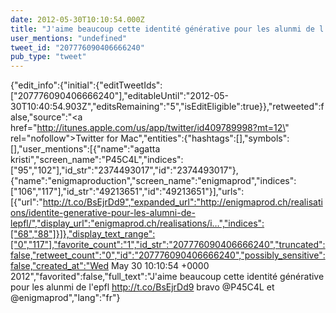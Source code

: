 ```yaml
---
date: 2012-05-30T10:10:54.000Z
title: "J'aime beaucoup cette identité générative pour les alunmi de l'epfl http://t.co/BsEjrDd9 bravo <a href='http://twitter.com/P45C4L'>@P45C4L</a> et <a href='http://twitter.com/enigmaprod'>@enigmaprod</a>″"
user_mentions: "undefined"
tweet_id: "207776090406666240"
pub_type: "tweet"
---
```

{"edit_info":{"initial":{"editTweetIds":["207776090406666240"],"editableUntil":"2012-05-30T10:40:54.903Z","editsRemaining":"5","isEditEligible":true}},"retweeted":false,"source":"<a href=\"http://itunes.apple.com/us/app/twitter/id409789998?mt=12\" rel=\"nofollow\">Twitter for Mac</a>","entities":{"hashtags":[],"symbols":[],"user_mentions":[{"name":"agatta kristi","screen_name":"P45C4L","indices":["95","102"],"id_str":"2374493017","id":"2374493017"},{"name":"enigmaproduction","screen_name":"enigmaprod","indices":["106","117"],"id_str":"49213651","id":"49213651"}],"urls":[{"url":"http://t.co/BsEjrDd9","expanded_url":"http://enigmaprod.ch/realisations/identite-generative-pour-les-alumni-de-lepfl/","display_url":"enigmaprod.ch/realisations/i…","indices":["68","88"]}]},"display_text_range":["0","117"],"favorite_count":"1","id_str":"207776090406666240","truncated":false,"retweet_count":"0","id":"207776090406666240","possibly_sensitive":false,"created_at":"Wed May 30 10:10:54 +0000 2012","favorited":false,"full_text":"J'aime beaucoup cette identité générative pour les alunmi de l'epfl http://t.co/BsEjrDd9 bravo @P45C4L et @enigmaprod","lang":"fr"}
